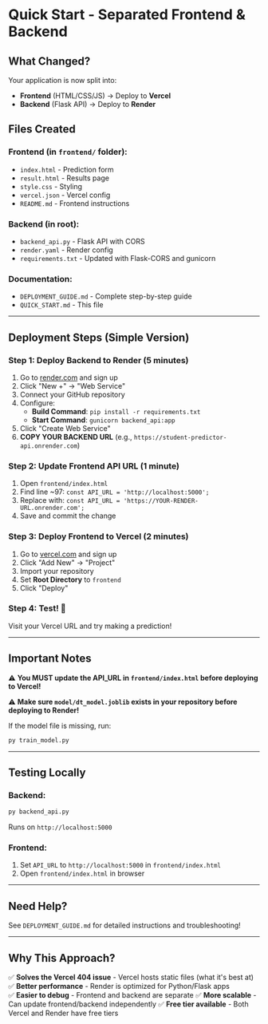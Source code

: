 # Quick Start - Separated Frontend & Backend

## What Changed?

Your application is now split into:
- **Frontend** (HTML/CSS/JS) → Deploy to **Vercel**
- **Backend** (Flask API) → Deploy to **Render**

## Files Created

### Frontend (in `frontend/` folder):
- `index.html` - Prediction form
- `result.html` - Results page  
- `style.css` - Styling
- `vercel.json` - Vercel config
- `README.md` - Frontend instructions

### Backend (in root):
- `backend_api.py` - Flask API with CORS
- `render.yaml` - Render config
- `requirements.txt` - Updated with Flask-CORS and gunicorn

### Documentation:
- `DEPLOYMENT_GUIDE.md` - Complete step-by-step guide
- `QUICK_START.md` - This file

---

## Deployment Steps (Simple Version)

### Step 1: Deploy Backend to Render (5 minutes)

1. Go to [render.com](https://render.com) and sign up
2. Click "New +" → "Web Service"
3. Connect your GitHub repository
4. Configure:
   - **Build Command**: `pip install -r requirements.txt`
   - **Start Command**: `gunicorn backend_api:app`
5. Click "Create Web Service"
6. **COPY YOUR BACKEND URL** (e.g., `https://student-predictor-api.onrender.com`)

### Step 2: Update Frontend API URL (1 minute)

1. Open `frontend/index.html`
2. Find line ~97: `const API_URL = 'http://localhost:5000';`
3. Replace with: `const API_URL = 'https://YOUR-RENDER-URL.onrender.com';`
4. Save and commit the change

### Step 3: Deploy Frontend to Vercel (2 minutes)

1. Go to [vercel.com](https://vercel.com) and sign up
2. Click "Add New" → "Project"
3. Import your repository
4. Set **Root Directory** to `frontend`
5. Click "Deploy"

### Step 4: Test! 🎉

Visit your Vercel URL and try making a prediction!

---

## Important Notes

⚠️ **You MUST update the API_URL in `frontend/index.html` before deploying to Vercel!**

⚠️ **Make sure `model/dt_model.joblib` exists in your repository before deploying to Render!**

If the model file is missing, run:
```bash
py train_model.py
```

---

## Testing Locally

### Backend:
```bash
py backend_api.py
```
Runs on `http://localhost:5000`

### Frontend:
1. Set `API_URL` to `http://localhost:5000` in `frontend/index.html`
2. Open `frontend/index.html` in browser

---

## Need Help?

See `DEPLOYMENT_GUIDE.md` for detailed instructions and troubleshooting!

---

## Why This Approach?

✅ **Solves the Vercel 404 issue** - Vercel hosts static files (what it's best at)
✅ **Better performance** - Render is optimized for Python/Flask apps  
✅ **Easier to debug** - Frontend and backend are separate
✅ **More scalable** - Can update frontend/backend independently
✅ **Free tier available** - Both Vercel and Render have free tiers
